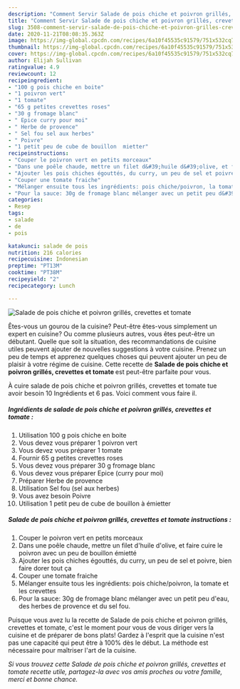 ```yaml
---
description: "Comment Servir Salade de pois chiche et poivron grillés, crevettes et tomate"
title: "Comment Servir Salade de pois chiche et poivron grillés, crevettes et tomate"
slug: 3508-comment-servir-salade-de-pois-chiche-et-poivron-grilles-crevettes-et-tomate
date: 2020-11-21T08:08:35.363Z
image: https://img-global.cpcdn.com/recipes/6a10f45535c91579/751x532cq70/salade-de-pois-chiche-et-poivron-grilles-crevettes-et-tomate-photo-principale-de-la-recette.jpg
thumbnail: https://img-global.cpcdn.com/recipes/6a10f45535c91579/751x532cq70/salade-de-pois-chiche-et-poivron-grilles-crevettes-et-tomate-photo-principale-de-la-recette.jpg
cover: https://img-global.cpcdn.com/recipes/6a10f45535c91579/751x532cq70/salade-de-pois-chiche-et-poivron-grilles-crevettes-et-tomate-photo-principale-de-la-recette.jpg
author: Elijah Sullivan
ratingvalue: 4.9
reviewcount: 12
recipeingredient:
- "100 g pois chiche en boite"
- "1 poivron vert"
- "1 tomate"
- "65 g petites crevettes roses"
- "30 g fromage blanc"
- " Epice curry pour moi"
- " Herbe de provence"
- " Sel fou sel aux herbes"
- " Poivre"
- "1 petit peu de cube de bouillon  mietter"
recipeinstructions:
- "Couper le poivron vert en petits morceaux"
- "Dans une poêle chaude, mettre un filet d&#39;huile d&#39;olive, et faire cuire le poivron avec un peu de bouillon émietté"
- "Ajouter les pois chiches égouttés, du curry, un peu de sel et poivre, bien faire dorer tout ça"
- "Couper une tomate fraiche"
- "Mélanger ensuite tous les ingrédients: pois chiche/poivron, la tomate et les crevettes"
- "Pour la sauce: 30g de fromage blanc mélanger avec un petit peu d&#39;eau, des herbes de provence et du sel fou."
categories:
- Resep
tags:
- salade
- de
- pois

katakunci: salade de pois 
nutrition: 216 calories
recipecuisine: Indonesian
preptime: "PT13M"
cooktime: "PT38M"
recipeyield: "2"
recipecategory: Lunch

---
```



![Salade de pois chiche et poivron grillés, crevettes et tomate](https://img-global.cpcdn.com/recipes/6a10f45535c91579/751x532cq70/salade-de-pois-chiche-et-poivron-grilles-crevettes-et-tomate-photo-principale-de-la-recette.jpg)

Êtes-vous un gourou de la cuisine? Peut-être êtes-vous simplement un expert en cuisine? Ou comme plusieurs autres, vous êtes peut-être un débutant. Quelle que soit la situation, des recommandations de cuisine utiles peuvent ajouter de nouvelles suggestions à votre cuisine. Prenez un peu de temps et apprenez quelques choses qui peuvent ajouter un peu de plaisir à votre régime de cuisine. Cette recette de <strong> Salade de pois chiche et poivron grillés, crevettes et tomate </strong> est peut-être parfaite pour vous.

<!--inarticleads1-->

À cuire salade de pois chiche et poivron grillés, crevettes et tomate tue avoir besoin 10 Ingrédients et 6 pas. Voici comment vous faire il.

##### Ingrédients de salade de pois chiche et poivron grillés, crevettes et tomate :

1. Utilisation 100 g pois chiche en boite
1. Vous devez vous préparer 1 poivron vert
1. Vous devez vous préparer 1 tomate
1. Fournir 65 g petites crevettes roses
1. Vous devez vous préparer 30 g fromage blanc
1. Vous devez vous préparer  Epice (curry pour moi)
1. Préparer  Herbe de provence
1. Utilisation  Sel fou (sel aux herbes)
1. Vous avez besoin  Poivre
1. Utilisation 1 petit peu de cube de bouillon à émietter




<!--inarticleads2-->

##### Salade de pois chiche et poivron grillés, crevettes et tomate instructions :

1. Couper le poivron vert en petits morceaux
1. Dans une poêle chaude, mettre un filet d&#39;huile d&#39;olive, et faire cuire le poivron avec un peu de bouillon émietté
1. Ajouter les pois chiches égouttés, du curry, un peu de sel et poivre, bien faire dorer tout ça
1. Couper une tomate fraiche
1. Mélanger ensuite tous les ingrédients: pois chiche/poivron, la tomate et les crevettes
1. Pour la sauce: 30g de fromage blanc mélanger avec un petit peu d&#39;eau, des herbes de provence et du sel fou.




<!--inarticleads1-->

<p>
Puisque vous avez lu la recette de Salade de pois chiche et poivron grillés, crevettes et tomate, c'est le moment pour vous de vous diriger vers la cuisine et de préparer de bons plats! Gardez à l'esprit que la cuisine n'est pas une capacité qui peut être à 100% dès le début. La méthode est nécessaire pour maîtriser l'art de la cuisine.
</p>

<p>
<i>Si vous trouvez cette Salade de pois chiche et poivron grillés, crevettes et tomate recette utile, partagez-la avec vos amis proches ou votre famille, merci et bonne chance.</i>
</p>
